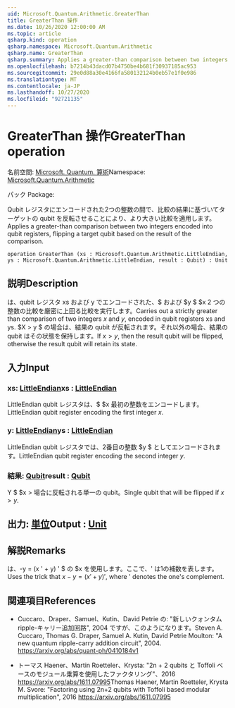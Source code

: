 ```yaml
---
uid: Microsoft.Quantum.Arithmetic.GreaterThan
title: GreaterThan 操作
ms.date: 10/26/2020 12:00:00 AM
ms.topic: article
qsharp.kind: operation
qsharp.namespace: Microsoft.Quantum.Arithmetic
qsharp.name: GreaterThan
qsharp.summary: Applies a greater-than comparison between two integers encoded into qubit registers, flipping a target qubit based on the result of the comparison.
ms.openlocfilehash: b7214b43dacd07b4750be4b681f30937185ac953
ms.sourcegitcommit: 29e0d88a30e4166fa580132124b0eb57e1f0e986
ms.translationtype: MT
ms.contentlocale: ja-JP
ms.lasthandoff: 10/27/2020
ms.locfileid: "92721135"
---
```

# <a name="greaterthan-operation"></a><span data-ttu-id="1b6ca-102">GreaterThan 操作</span><span class="sxs-lookup"><span data-stu-id="1b6ca-102">GreaterThan operation</span></span>

<span data-ttu-id="1b6ca-103">名前空間: [Microsoft. Quantum. 算術](xref:Microsoft.Quantum.Arithmetic)</span><span class="sxs-lookup"><span data-stu-id="1b6ca-103">Namespace: [Microsoft.Quantum.Arithmetic](xref:Microsoft.Quantum.Arithmetic)</span></span>

<span data-ttu-id="1b6ca-104">パック [](https://nuget.org/packages/)</span><span class="sxs-lookup"><span data-stu-id="1b6ca-104">Package: [](https://nuget.org/packages/)</span></span>


<span data-ttu-id="1b6ca-105">Qubit レジスタにエンコードされた2つの整数の間で、比較の結果に基づいてターゲットの qubit を反転させることにより、より大きい比較を適用します。</span><span class="sxs-lookup"><span data-stu-id="1b6ca-105">Applies a greater-than comparison between two integers encoded into qubit registers, flipping a target qubit based on the result of the comparison.</span></span>

```qsharp
operation GreaterThan (xs : Microsoft.Quantum.Arithmetic.LittleEndian, ys : Microsoft.Quantum.Arithmetic.LittleEndian, result : Qubit) : Unit
```


## <a name="description"></a><span data-ttu-id="1b6ca-106">説明</span><span class="sxs-lookup"><span data-stu-id="1b6ca-106">Description</span></span>

<span data-ttu-id="1b6ca-107">は、qubit レジスタ xs および y でエンコードされた、$ および $y $ $x 2 つの整数の比較を厳密に上回る比較を実行します。</span><span class="sxs-lookup"><span data-stu-id="1b6ca-107">Carries out a strictly greater than comparison of two integers $x$ and $y$, encoded in qubit registers xs and ys.</span></span> <span data-ttu-id="1b6ca-108">$X > y $ の場合は、結果の qubit が反転されます。それ以外の場合、結果の qubit はその状態を保持します。</span><span class="sxs-lookup"><span data-stu-id="1b6ca-108">If $x > y$, then the result qubit will be flipped, otherwise the result qubit will retain its state.</span></span>

## <a name="input"></a><span data-ttu-id="1b6ca-109">入力</span><span class="sxs-lookup"><span data-stu-id="1b6ca-109">Input</span></span>

### <a name="xs--littleendian"></a><span data-ttu-id="1b6ca-110">xs: [LittleEndian](xref:Microsoft.Quantum.Arithmetic.LittleEndian)</span><span class="sxs-lookup"><span data-stu-id="1b6ca-110">xs : [LittleEndian](xref:Microsoft.Quantum.Arithmetic.LittleEndian)</span></span>

<span data-ttu-id="1b6ca-111">LittleEndian qubit レジスタは、$ $x 最初の整数をエンコードします。</span><span class="sxs-lookup"><span data-stu-id="1b6ca-111">LittleEndian qubit register encoding the first integer $x$.</span></span>


### <a name="ys--littleendian"></a><span data-ttu-id="1b6ca-112">y: [LittleEndian](xref:Microsoft.Quantum.Arithmetic.LittleEndian)</span><span class="sxs-lookup"><span data-stu-id="1b6ca-112">ys : [LittleEndian](xref:Microsoft.Quantum.Arithmetic.LittleEndian)</span></span>

<span data-ttu-id="1b6ca-113">LittleEndian qubit レジスタでは、2番目の整数 $y $ としてエンコードされます。</span><span class="sxs-lookup"><span data-stu-id="1b6ca-113">LittleEndian qubit register encoding the second integer $y$.</span></span>


### <a name="result--qubit"></a><span data-ttu-id="1b6ca-114">結果: [Qubit](xref:microsoft.quantum.lang-ref.qubit)</span><span class="sxs-lookup"><span data-stu-id="1b6ca-114">result : [Qubit](xref:microsoft.quantum.lang-ref.qubit)</span></span>

<span data-ttu-id="1b6ca-115">Y $ $x > 場合に反転される単一の qubit。</span><span class="sxs-lookup"><span data-stu-id="1b6ca-115">Single qubit that will be flipped if $x > y$.</span></span>



## <a name="output--unit"></a><span data-ttu-id="1b6ca-116">出力: [単位](xref:microsoft.quantum.lang-ref.unit)</span><span class="sxs-lookup"><span data-stu-id="1b6ca-116">Output : [Unit](xref:microsoft.quantum.lang-ref.unit)</span></span>



## <a name="remarks"></a><span data-ttu-id="1b6ca-117">解説</span><span class="sxs-lookup"><span data-stu-id="1b6ca-117">Remarks</span></span>

<span data-ttu-id="1b6ca-118">は、-y = (x ' + y) ' $ の $x を使用します。ここで、' は1の補数を表します。</span><span class="sxs-lookup"><span data-stu-id="1b6ca-118">Uses the trick that $x - y = (x'+y)'$, where ' denotes the one's complement.</span></span>

## <a name="references"></a><span data-ttu-id="1b6ca-119">関連項目</span><span class="sxs-lookup"><span data-stu-id="1b6ca-119">References</span></span>

- <span data-ttu-id="1b6ca-120">Cuccaro、Draper、Samuel、Kutin、David Petrie の: "新しいクォンタム ripple-キャリー追加回路", 2004 ですが、このようになります。</span><span class="sxs-lookup"><span data-stu-id="1b6ca-120">Steven A. Cuccaro, Thomas G. Draper, Samuel A. Kutin, David Petrie Moulton: "A new quantum ripple-carry addition circuit", 2004.</span></span>
  https://arxiv.org/abs/quant-ph/0410184v1

- <span data-ttu-id="1b6ca-121">トーマス Haener、Martin Roetteler、Krysta: "2n + 2 qubits と Toffoli ベースのモジュール乗算を使用したファクタリング"、2016 https://arxiv.org/abs/1611.07995</span><span class="sxs-lookup"><span data-stu-id="1b6ca-121">Thomas Haener, Martin Roetteler, Krysta M. Svore: "Factoring using 2n+2 qubits with Toffoli based modular multiplication", 2016 https://arxiv.org/abs/1611.07995</span></span>
